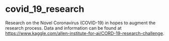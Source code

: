 # covid_19_research
Research on the Novel Coronavirus (COVID-19) in hopes to augment the research process. Data and information can be found at https://www.kaggle.com/allen-institute-for-ai/CORD-19-research-challenge.
